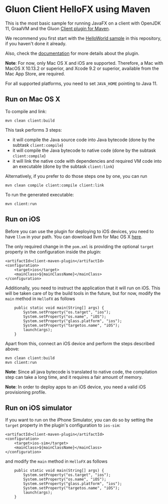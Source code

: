 # Gluon Client HelloFX using Maven

This is the most basic sample for running JavaFX on a client with OpenJDK 11, GraalVM and the Gluon 
[Client plugin for Maven](https://github.com/gluonhq/client-maven-plugin/).

We recommend you first start with the [HelloWorld sample](https://github.com/gluonhq/client-samples/tree/master/Maven/HelloWorld) in this repository, if you haven't done it already.

Also, check the [documentation](https://docs.gluonhq.com/client) for more details about the plugin.

**Note**: For now, only Mac OS X and iOS are supported. Therefore, a Mac with MacOS X 10.13.2 or superior, and Xcode 9.2 or superior, available from the Mac App Store, are required.


For all supported platforms, you need to set `JAVA_HOME` pointing to Java 11.

## Run on Mac OS X

To compile and link:

    mvn clean client:build
    
This task performs 3 steps: 

* it will compile the Java source code into Java bytecode (done by the subtask `client:compile`)
* it will compile the Java bytecode to native code (done by the subtask `client:compile`)
* it will link the native code with dependencies and required VM code into an executable (done by the subtask `client:link`)

Alternatively, if you prefer to do those steps one by one, you can run

    mvn clean compile client:compile client:link

To run the generated executable:
    
    mvn client:run

## Run on iOS

Before you can use the plugin for deploying to iOS devices, you need to have `llvm` in your path. You can download llvm for 
Mac OS X <a href="http://releases.llvm.org/6.0.0/clang+llvm-6.0.0-x86_64-apple-darwin.tar.xz">here</a>.

The only required change in the `pom.xml` is providing the optional `target` property in the configuration inside the plugin:
```
<artifactId>client-maven-plugin</artifactId>
<configuration>
    <target>ios</target>
    <mainClass>${mainClassName}</mainClass>
</configuration>
```

Additionally, you need to instruct the application that it will run on iOS. This will be taken care of by the build tools in the 
future, but for now, modify the `main` method in `HelloFX` as follows

```
    public static void main(String[] args) {
        System.setProperty("os.target", "ios");
        System.setProperty("os.name", "iOS");
        System.setProperty("glass.platform", "ios");
        System.setProperty("targetos.name", "iOS");
        launch(args);
    }

```

Apart from this, connect an iOS device and perform the steps described above:

    mvn clean client:build
    mvn client:run

**Note**: Since all java bytecode is translated to native code, the compilation step can take a long time, and it requires a fair amount of memory.

**Note**: In order to deploy apps to an iOS device, you need a valid iOS provisioning profile.

## Run on iOS simulator

If you want to run on the iPhone Simulator, you can do so by setting the `target` property in the plugin's configuration to `ios-sim`:
```
<artifactId>client-maven-plugin</artifactId>
<configuration>
    <target>ios-sim</target>
    <mainClass>${mainClassName}</mainClass>
</configuration>
```

and modify the `main` method in `HelloFX` as follows
    
```
    public static void main(String[] args) {
        System.setProperty("os.target", "ios");
        System.setProperty("os.name", "iOS");
        System.setProperty("glass.platform", "ios");
        System.setProperty("targetos.name", "iOS");
        launch(args);
    }

```